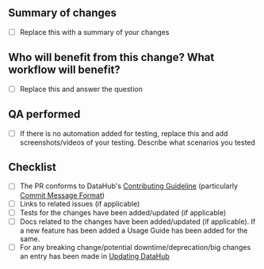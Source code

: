 
## Summary of changes
- [ ] Replace this with a summary of your changes

## Who will benefit from this change? What workflow will benefit?
- [ ] Replace this and answer the question

## QA performed
 - [ ] If there is no automation added for testing, replace this and add screenshots/videos of your testing. Describe what scenarios you tested

## Checklist

- [ ] The PR conforms to DataHub's [Contributing Guideline](https://github.com/datahub-project/datahub/blob/master/docs/CONTRIBUTING.md) (particularly [Commit Message Format](https://github.com/datahub-project/datahub/blob/master/docs/CONTRIBUTING.md#commit-message-format))
- [ ] Links to related issues (if applicable)
- [ ] Tests for the changes have been added/updated (if applicable)
- [ ] Docs related to the changes have been added/updated (if applicable). If a new feature has been added a Usage Guide has been added for the same.
- [ ] For any breaking change/potential downtime/deprecation/big changes an entry has been made in [Updating DataHub](https://github.com/datahub-project/datahub/blob/master/docs/how/updating-datahub.md)
